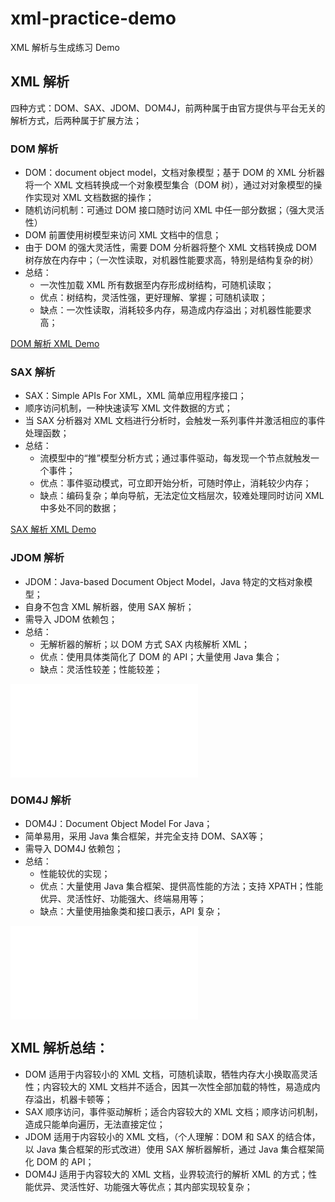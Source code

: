 # xml-practice-demo
XML 解析与生成练习 Demo

## XML 解析

四种方式：DOM、SAX、JDOM、DOM4J，前两种属于由官方提供与平台无关的解析方式，后两种属于扩展方法；

### DOM 解析

+ DOM：document object model，文档对象模型；基于 DOM 的 XML 分析器将一个 XML 文档转换成一个对象模型集合（DOM 树），通过对对象模型的操作实现对 XML 文档数据的操作；
+ 随机访问机制：可通过 DOM 接口随时访问 XML 中任一部分数据；（强大灵活性）
+ DOM 前置使用树模型来访问 XML 文档中的信息；
+ 由于 DOM 的强大灵活性，需要 DOM 分析器将整个 XML 文档转换成 DOM 树存放在内存中；（一次性读取，对机器性能要求高，特别是结构复杂的树）
+ 总结：
    + 一次性加载 XML 所有数据至内存形成树结构，可随机读取；
    + 优点：树结构，灵活性强，更好理解、掌握；可随机读取；
    + 缺点：一次性读取，消耗较多内存，易造成内存溢出；对机器性能要求高；

[DOM 解析 XML Demo](./dom/src/main/java/com/example/dom/DOMParseXML.java)

### SAX 解析

+ SAX：Simple APIs For XML，XML 简单应用程序接口；
+ 顺序访问机制，一种快速读写 XML 文件数据的方式；
+ 当 SAX 分析器对 XML 文档进行分析时，会触发一系列事件并激活相应的事件处理函数；
+ 总结：
    + 流模型中的“推”模型分析方式；通过事件驱动，每发现一个节点就触发一个事件；
    + 优点：事件驱动模式，可立即开始分析，可随时停止，消耗较少内存；
    + 缺点：编码复杂；单向导航，无法定位文档层次，较难处理同时访问 XML 中多处不同的数据；

[SAX 解析 XML Demo](./sax/src/main/java/com/example/sax/SAXParseXML.java)

### JDOM 解析

+ JDOM：Java-based Document Object Model，Java 特定的文档对象模型；
+ 自身不包含 XML 解析器，使用 SAX 解析；
+ 需导入 JDOM 依赖包；
+ 总结：
  + 无解析器的解析；以 DOM 方式 SAX 内核解析 XML；
  + 优点：使用具体类简化了 DOM 的 API；大量使用 Java 集合；
  + 缺点：灵活性较差；性能较差；

![JDOM 解析 XML Demo](./jdom/src/main/java/com/example/jdom/JDOMParseXML.java)

### DOM4J 解析

+ DOM4J：Document Object Model For Java；
+ 简单易用，采用 Java 集合框架，并完全支持 DOM、SAX等；
+ 需导入 DOM4J 依赖包；
+ 总结：
  + 性能较优的实现；
  + 优点：大量使用 Java 集合框架、提供高性能的方法；支持 XPATH；性能优异、灵活性好、功能强大、终端易用等；
  + 缺点：大量使用抽象类和接口表示，API 复杂；

![DOM4J 解析 XML Demo](./dom4j/src/main/java/com/example/dom4j/DOM4JParseXML.java) 

## XML 解析总结：

+ DOM 适用于内容较小的 XML 文档，可随机读取，牺牲内存大小换取高灵活性；内容较大的 XML 文档并不适合，因其一次性全部加载的特性，易造成内存溢出，机器卡顿等；
+ SAX 顺序访问，事件驱动解析；适合内容较大的 XML 文档；顺序访问机制，造成只能单向遍历，无法直接定位；
+ JDOM 适用于内容较小的 XML 文档，（个人理解：DOM 和 SAX 的结合体，以 Java 集合框架的形式改进）使用 SAX 解析器解析，通过 Java 集合框架简化 DOM 的 API；
+ DOM4J 适用于内容较大的 XML 文档，业界较流行的解析 XML 的方式；性能优异、灵活性好、功能强大等优点；其内部实现较复杂；